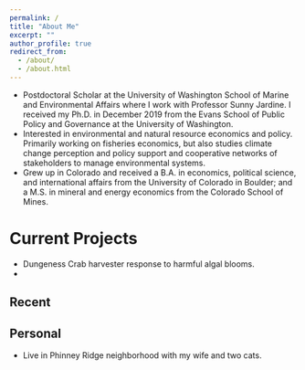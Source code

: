 ```yaml
---
permalink: /
title: "About Me"
excerpt: ""
author_profile: true
redirect_from: 
  - /about/
  - /about.html
---
```


* Postdoctoral Scholar at the University of Washington School of Marine and Environmental Affairs where I work with Professor Sunny Jardine. I received my Ph.D. in December 2019 from the Evans School of Public Policy and Governance at the University of Washington. 
* Interested in environmental and natural resource economics and policy. Primarily working on fisheries economics, but also studies climate change perception and policy support and cooperative networks of stakeholders to manage environmental systems. 
* Grew up in Colorado and received a B.A. in economics, political science, and international affairs from the University of Colorado in Boulder; and a M.S. in mineral and energy economics from the Colorado School of Mines. 

# Current Projects
* Dungeness Crab harvester response to harmful algal blooms.
* 

## Recent 

## Personal 
* Live in Phinney Ridge neighborhood with my wife and two cats. 




